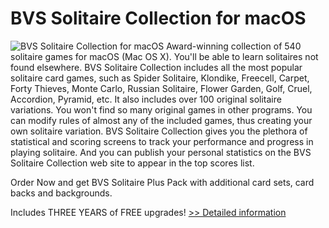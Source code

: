 # BVS Solitaire Collection for macOS
![BVS Solitaire Collection for macOS](https://mycommerce.akamaized.net/api/pimages/P300908861/BIG/300908861.GIF)
Award-winning collection of 540 solitaire games for macOS (Mac OS X). You'll be able to learn solitaires not found elsewhere.
BVS Solitaire Collection includes all the most popular solitaire card games, such as Spider Solitaire, Klondike, Freecell, Carpet, Forty Thieves, Monte Carlo, Russian Solitaire, Flower Garden, Golf, Cruel, Accordion, Pyramid, etc. It also includes over 100 original solitaire variations. You won't find so many original games in other programs.
You can modify rules of almost any of the included games, thus creating your own solitaire variation.
BVS Solitaire Collection gives you the plethora of statistical and scoring screens to track your performance and progress in playing solitaire. And you can publish your personal statistics on the BVS Solitaire Collection web site to appear in the top scores list.

Order Now and get BVS Solitaire Plus Pack with additional card sets, card backs and backgrounds.

Includes THREE YEARS of FREE upgrades!
[>> Detailed information](https://secure.shareit.com/shareit/product.html?productid=300908861&affiliateid=200057808)